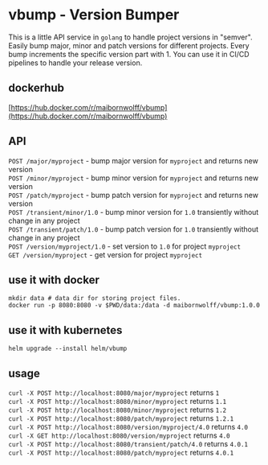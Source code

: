 # vbump - Version Bumper

This is a little API service in `golang` to handle project versions in "semver". Easily bump major, minor and patch versions for different projects. Every bump increments the specific version part with 1. You can use it in CI/CD pipelines to handle your release version. 

## dockerhub
[https://hub.docker.com/r/maibornwolff/vbump](https://hub.docker.com/r/maibornwolff/vbump)

## API
`POST /major/myproject` - bump major version for `myproject` and returns new version  
`POST /minor/myproject` - bump minor version for `myproject` and returns new version  
`POST /patch/myproject` - bump patch version for `myproject` and returns new version  
`POST /transient/minor/1.0` - bump minor version for `1.0` transiently without change in any project  
`POST /transient/patch/1.0` - bump patch version for `1.0` transiently without change in any project  
`POST /version/myproject/1.0` - set version to `1.0` for project `myproject`  
`GET /version/myproject` - get version for project `myproject`  

## use it with docker
```
mkdir data # data dir for storing project files.
docker run -p 8080:8080 -v $PWD/data:/data -d maibornwolff/vbump:1.0.0
```

## use it with kubernetes
```
helm upgrade --install helm/vbump
```

## usage
`curl -X POST http://localhost:8080/major/myproject` returns `1`  
`curl -X POST http://localhost:8080/minor/myproject` returns `1.1`  
`curl -X POST http://localhost:8080/minor/myproject` returns `1.2`  
`curl -X POST http://localhost:8080/patch/myproject` returns `1.2.1`  
`curl -X POST http://localhost:8080/version/myproject/4.0` returns `4.0`  
`curl -X GET http://localhost:8080/version/myproject` returns `4.0`  
`curl -X POST http://localhost:8080/transient/patch/4.0` returns `4.0.1`  
`curl -X POST http://localhost:8080/patch/myproject` returns `4.0.1`  

